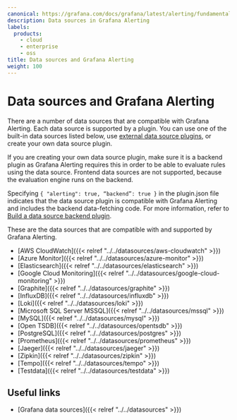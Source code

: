 ```yaml
---
canonical: https://grafana.com/docs/grafana/latest/alerting/fundamentals/data-source-alerting/
description: Data sources in Grafana Alerting
labels:
  products:
    - cloud
    - enterprise
    - oss
title: Data sources and Grafana Alerting
weight: 100
---
```


# Data sources and Grafana Alerting

There are a number of data sources that are compatible with Grafana Alerting. Each data source is supported by a plugin. You can use one of the built-in data sources listed below, use [external data source plugins](/grafana/plugins/?type=datasource), or create your own data source plugin.

If you are creating your own data source plugin, make sure it is a backend plugin as Grafana Alerting requires this in order to be able to evaluate rules using the data source. Frontend data sources are not supported, because the evaluation engine runs on the backend.

Specifying `{ "alerting": true, “backend”: true }` in the plugin.json file indicates that the data source plugin is compatible with Grafana Alerting and includes the backend data-fetching code. For more information, refer to [Build a data source backend plugin](/tutorials/build-a-data-source-backend-plugin/).

These are the data sources that are compatible with and supported by Grafana Alerting.

- [AWS CloudWatch]({{< relref "../../datasources/aws-cloudwatch" >}})
- [Azure Monitor]({{< relref "../../datasources/azure-monitor" >}})
- [Elasticsearch]({{< relref "../../datasources/elasticsearch" >}})
- [Google Cloud Monitoring]({{< relref "../../datasources/google-cloud-monitoring" >}})
- [Graphite]({{< relref "../../datasources/graphite" >}})
- [InfluxDB]({{< relref "../../datasources/influxdb" >}})
- [Loki]({{< relref "../../datasources/loki" >}})
- [Microsoft SQL Server MSSQL]({{< relref "../../datasources/mssql" >}})
- [MySQL]({{< relref "../../datasources/mysql" >}})
- [Open TSDB]({{< relref "../../datasources/opentsdb" >}})
- [PostgreSQL]({{< relref "../../datasources/postgres" >}})
- [Prometheus]({{< relref "../../datasources/prometheus" >}})
- [Jaeger]({{< relref "../../datasources/jaeger" >}})
- [Zipkin]({{< relref "../../datasources/zipkin" >}})
- [Tempo]({{< relref "../../datasources/tempo" >}})
- [Testdata]({{< relref "../../datasources/testdata" >}})

## Useful links

- [Grafana data sources]({{< relref "../../datasources" >}})
